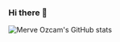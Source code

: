### Hi there 👋
![Merve Ozcam's GitHub stats](https://github-readme-stats.vercel.app/api?username=mervezcm&theme=dark&show_icons=true)
<!--
**mervezcm/mervezcm** is a ✨ _special_ ✨ repository because its `README.md` (this file) appears on your GitHub profile.

Here are some ideas to get you started:

- 🔭 I’m currently working on ...
- 🌱 I’m currently learning ...
- 👯 I’m looking to collaborate on ...
- 🤔 I’m looking for help with ...
- 💬 Ask me about ...
- 📫 How to reach me: ...
- 😄 Pronouns: ...
- ⚡ Fun fact: ...
-->
